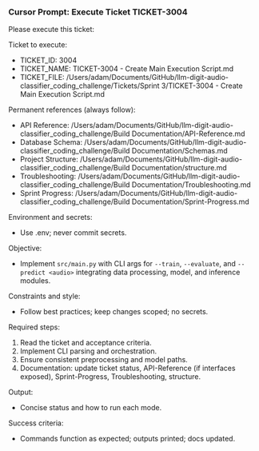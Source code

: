 ### Cursor Prompt: Execute Ticket TICKET-3004

Please execute this ticket:

Ticket to execute:
- TICKET_ID: 3004
- TICKET_NAME: TICKET-3004 - Create Main Execution Script.md
- TICKET_FILE: /Users/adam/Documents/GitHub/llm-digit-audio-classifier_coding_challenge/Tickets/Sprint 3/TICKET-3004 - Create Main Execution Script.md

Permanent references (always follow):
- API Reference: /Users/adam/Documents/GitHub/llm-digit-audio-classifier_coding_challenge/Build Documentation/API-Reference.md
- Database Schema: /Users/adam/Documents/GitHub/llm-digit-audio-classifier_coding_challenge/Build Documentation/Schemas.md
- Project Structure: /Users/adam/Documents/GitHub/llm-digit-audio-classifier_coding_challenge/Build Documentation/structure.md
- Troubleshooting: /Users/adam/Documents/GitHub/llm-digit-audio-classifier_coding_challenge/Build Documentation/Troubleshooting.md
- Sprint Progress: /Users/adam/Documents/GitHub/llm-digit-audio-classifier_coding_challenge/Build Documentation/Sprint-Progress.md

Environment and secrets:
- Use .env; never commit secrets.

Objective:
- Implement `src/main.py` with CLI args for `--train`, `--evaluate`, and `--predict <audio>` integrating data processing, model, and inference modules.

Constraints and style:
- Follow best practices; keep changes scoped; no secrets.

Required steps:
1) Read the ticket and acceptance criteria.
2) Implement CLI parsing and orchestration.
3) Ensure consistent preprocessing and model paths.
4) Documentation: update ticket status, API-Reference (if interfaces exposed), Sprint-Progress, Troubleshooting, structure.

Output:
- Concise status and how to run each mode.

Success criteria:
- Commands function as expected; outputs printed; docs updated. 
